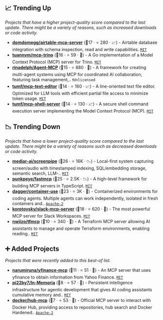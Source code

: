 ## 📈 Trending Up

_Projects that have a higher project-quality score compared to the last update. There might be a variety of reasons, such as increased downloads or code activity._

- <b><a href="https://github.com/domdomegg/airtable-mcp-server">domdomegg/airtable-mcp-server</a></b> (🥈17 ·  ⭐ 280 · 📈) - Airtable database integration with schema inspection, read and write capabilities. <code><a href="http://bit.ly/34MBwT8">MIT</a></code> <code><img src="https://api.iconify.design/material-symbols:home.svg?color=%2389b4fa" style="display:inline;" width="13" height="13"></code> <code><img src="https://api.iconify.design/devicon:typescript.svg" style="display:inline;" width="13" height="13"></code>
- <b><a href="https://github.com/tuannvm/mcp-trino">tuannvm/mcp-trino</a></b> (🥈16 ·  ⭐ 59 · 🐣) - A Go implementation of a Model Context Protocol (MCP) server for Trino. <code><a href="http://bit.ly/34MBwT8">MIT</a></code> <code><img src="https://api.iconify.design/material-symbols:cloud.svg?color=%23bac2de" style="display:inline;" width="13" height="13"></code> <code><img src="https://api.iconify.design/devicon:go.svg" style="display:inline;" width="13" height="13"></code>
- <b><a href="https://github.com/rinadelph/Agent-MCP">rinadelph/Agent-MCP</a></b> (🥈15 ·  ⭐ 880 · 🐣) - A framework for creating multi-agent systems using MCP for coordinated AI collaboration, featuring task management,.. <code>❗Unlicensed</code> <code><img src="https://api.iconify.design/material-symbols:home.svg?color=%2389b4fa" style="display:inline;" width="13" height="13"></code> <code><img src="https://api.iconify.design/devicon:python.svg" style="display:inline;" width="13" height="13"></code>
- <b><a href="https://github.com/tumf/mcp-text-editor">tumf/mcp-text-editor</a></b> (🥈14 ·  ⭐ 160 · 📈) - A line-oriented text file editor. Optimized for LLM tools with efficient partial file access to minimize token usage. <code><a href="http://bit.ly/34MBwT8">MIT</a></code> <code><img src="https://api.iconify.design/material-symbols:home.svg?color=%2389b4fa" style="display:inline;" width="13" height="13"></code> <code><img src="https://api.iconify.design/devicon:python.svg" style="display:inline;" width="13" height="13"></code>
- <b><a href="https://github.com/tumf/mcp-shell-server">tumf/mcp-shell-server</a></b> (🥈14 ·  ⭐ 130 · 📈) - A secure shell command execution server implementing the Model Context Protocol (MCP). <code><a href="http://bit.ly/34MBwT8">MIT</a></code>

## 📉 Trending Down

_Projects that have a lower project-quality score compared to the last update. There might be a variety of reasons such as decreased downloads or code activity._

- <b><a href="https://github.com/mediar-ai/screenpipe">mediar-ai/screenpipe</a></b> (🥇26 ·  ⭐ 16K · 📉) - Local-first system capturing screen/audio with timestamped indexing, SQL/embedding storage, semantic search, LLM-.. <code><a href="http://bit.ly/34MBwT8">MIT</a></code> <code><img src="https://api.iconify.design/material-symbols:home.svg?color=%2389b4fa" style="display:inline;" width="13" height="13"></code> <code><img src="https://cdn.simpleicons.org/apple/9399b2" style="display:inline;" width="13" height="13"></code> <code><img src="https://api.iconify.design/material-symbols:award-star-outline.svg?color=%23f9e2af" style="display:inline;" width="13" height="13"></code> <code><img src="https://cdn.simpleicons.org/rust/CE422B" style="display:inline;" width="13" height="13"></code>
- <b><a href="https://github.com/punkpeye/fastmcp">punkpeye/fastmcp</a></b> (🥇25 ·  ⭐ 2.5K · 📉) - A high-level framework for building MCP servers in TypeScript. <code><a href="http://bit.ly/34MBwT8">MIT</a></code> <code><img src="https://api.iconify.design/devicon:typescript.svg" style="display:inline;" width="13" height="13"></code>
- <b><a href="https://github.com/dagger/container-use">dagger/container-use</a></b> (🥇23 ·  ⭐ 3K · 🐣) - Containerized environments for coding agents. Multiple agents can work independently, isolated in fresh containers and.. <code><a href="http://bit.ly/3nYMfla">Apache-2</a></code> <code><img src="https://api.iconify.design/devicon:go.svg" style="display:inline;" width="13" height="13"></code> <code><img src="https://api.iconify.design/devicon:linux.svg" style="display:inline;" width="13" height="13"></code> <code><img src="https://api.iconify.design/material-symbols:home.svg?color=%2389b4fa" style="display:inline;" width="13" height="13"></code> <code><img src="https://cdn.simpleicons.org/apple/9399b2" style="display:inline;" width="13" height="13"></code> <code><img src="https://api.iconify.design/devicon:windows11.svg" style="display:inline;" width="13" height="13"></code>
- <b><a href="https://github.com/korotovsky/slack-mcp-server">korotovsky/slack-mcp-server</a></b> (🥇18 ·  ⭐ 620 · 🐣) - The most powerful MCP server for Slack Workspaces. <code><a href="http://bit.ly/34MBwT8">MIT</a></code> <code><img src="https://api.iconify.design/material-symbols:cloud.svg?color=%23bac2de" style="display:inline;" width="13" height="13"></code> <code><img src="https://api.iconify.design/devicon:typescript.svg" style="display:inline;" width="13" height="13"></code>
- <b><a href="https://github.com/nwiizo/tfmcp">nwiizo/tfmcp</a></b> (🥉10 ·  ⭐ 340 · 🐣) - A Terraform MCP server allowing AI assistants to manage and operate Terraform environments, enabling reading.. <code><a href="http://bit.ly/34MBwT8">MIT</a></code> <code><img src="https://api.iconify.design/material-symbols:home.svg?color=%2389b4fa" style="display:inline;" width="13" height="13"></code> <code><img src="https://cdn.simpleicons.org/rust/CE422B" style="display:inline;" width="13" height="13"></code>

## ➕ Added Projects

_Projects that were recently added to this best-of list._

- <b><a href="https://github.com/narumiruna/yfinance-mcp">narumiruna/yfinance-mcp</a></b> (🥈11 ·  ⭐ 51 · 🐣) - An MCP server that uses yfinance to obtain information from Yahoo Finance. <code><a href="http://bit.ly/34MBwT8">MIT</a></code> <code><img src="https://api.iconify.design/material-symbols:cloud.svg?color=%23bac2de" style="display:inline;" width="13" height="13"></code> <code><img src="https://api.iconify.design/devicon:python.svg" style="display:inline;" width="13" height="13"></code>
- <b><a href="https://github.com/pi22by7/In-Memoria">pi22by7/In-Memoria</a></b> (🥉8 ·  ⭐ 57 · 🐣) - Persistent intelligence infrastructure for agentic development that gives AI coding assistants cumulative memory and.. <code><a href="http://bit.ly/34MBwT8">MIT</a></code> <code><img src="https://api.iconify.design/devicon:linux.svg" style="display:inline;" width="13" height="13"></code> <code><img src="https://api.iconify.design/material-symbols:home.svg?color=%2389b4fa" style="display:inline;" width="13" height="13"></code> <code><img src="https://cdn.simpleicons.org/apple/9399b2" style="display:inline;" width="13" height="13"></code> <code><img src="https://cdn.simpleicons.org/rust/CE422B" style="display:inline;" width="13" height="13"></code> <code><img src="https://api.iconify.design/devicon:typescript.svg" style="display:inline;" width="13" height="13"></code> <code><img src="https://api.iconify.design/devicon:windows11.svg" style="display:inline;" width="13" height="13"></code>
- <b><a href="https://github.com/docker/hub-mcp">docker/hub-mcp</a></b> (🥉7 ·  ⭐ 53 · 🐣) - Official MCP server to interact with Docker Hub, providing access to repositories, hub search and Docker Hardened.. <code><a href="http://bit.ly/3nYMfla">Apache-2</a></code> <code><img src="https://api.iconify.design/material-symbols:cloud.svg?color=%23bac2de" style="display:inline;" width="13" height="13"></code> <code><img src="https://api.iconify.design/material-symbols:home.svg?color=%2389b4fa" style="display:inline;" width="13" height="13"></code> <code><img src="https://api.iconify.design/material-symbols:award-star-outline.svg?color=%23f9e2af" style="display:inline;" width="13" height="13"></code> <code><img src="https://api.iconify.design/devicon:typescript.svg" style="display:inline;" width="13" height="13"></code>

